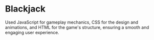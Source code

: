 # Blackjack
 Used JavaScript for gameplay mechanics, CSS for the design and animations, and HTML for the game's structure, ensuring a smooth and engaging user experience.

